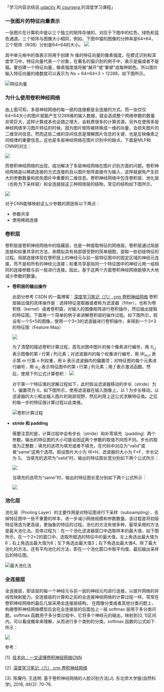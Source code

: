 「学习内容总结自[ udacity ](http://cn.udacity.com/course/deep-learning-nanodegree-foundation--nd101-cn/)和[ coursera ](https://www.coursera.org/courses)的深度学习课程」

### 一张图片的特征向量表示
一张图片在计算机中是以三个独立的矩阵存储的，对应于下图中的红色，绿色和蓝色通道。三个矩阵与图像大小相同，例如，下图中猫的图像的分辨率是64×64，三个矩阵（RGB）分别是64×64的大小。
![](http://upload-images.jianshu.io/upload_images/2759738-2b973f1cff012d95.png?imageMogr2/auto-orient/strip%7CimageView2/2/w/1240)

其中单元格中的值表示将用于创建 N 维的特征向量的像素强度。在模式识别和深度学习中，特征向量代表一个对象，在著名的猫识别的例子中，表示是猫或者不是猫。要创建一个特征向量，像素强度值将被“展开”或“重塑”成每种颜色。所以图片输入特征向量的维数就可以表示为 Nx = 64×64×3 = 12288，如下图所示。

![特征向量](http://upload-images.jianshu.io/upload_images/2759738-8c87140d57b3597d.png?imageMogr2/auto-orient/strip%7CimageView2/2/w/1240)

### 为什么使用卷积神经网络
由上面可知，多层神经网络的每一层的连接都是全连接的方式。而一张仅仅64×64大小的图片就能产生12288维的输入数据，就会造成整个网络参数的数量非常巨大，这样计算成本也会随之增大，会耗费很多的计算资源。另外在使用多层神经网络学习图片特征的时候，因为图片矩阵被转换成一维的向量，会损失图片的二维空间信息。然而这些二维的空间信息是理解图片信息的关键，也是反映像素之间规律的重要信息。这也是多层神经网络在图片识别中的缺点。下面是MLP和CNN的对比：

![](http://upload-images.jianshu.io/upload_images/2759738-9c8ffd1682a7c1a8.png?imageMogr2/auto-orient/strip%7CimageView2/2/w/1240)

而卷积神经网络的出现，成功解决了多层神经网络在图片识别方面的问题。卷积神经网络是以稀疏连接的方式连接的且以图片矩阵直接作为输入，这样就避免产生巨大的参数数量和损失图片中重要的二维信息。卷积神经网络中包含卷积层、池化层（也称为下采样层）和全连接层这三种网络层的结构，常见的结构如下图所示。

![](https://upload-images.jianshu.io/upload_images/2759738-6a98e635f68f2b1e.png?imageMogr2/auto-orient/strip%7CimageView2/2/w/1240)



对于CNN能够映射这么少参数的原因有以下两点：
- 参数共享
- 使用稀疏连接

### 卷积层
卷积层是卷积神经网络中的隐藏层，也是一种提取特征的网络层。卷积层通过局部连接和权重共享的方法，来模拟具有局部感受野的简单细胞，提取一些初级特征的过程。局部连接体现在卷积层上的神经元与前一层特征图中的固定区域的神经元连接，而不是和所有的神经元连接；权重共享是指同一个特征图中的神经元用一组相同的连接参数与前一层进行连接。因此，基于这两个方面卷积神经网络能够大大地减少参数的数量。

+ **卷积层的输出操作**

  此部分参考 CSDN 的一篇博客：[深度学习笔记（六） cnn 卷积神经网络](https://blog.csdn.net/chenfenggang/article/details/77825901)
  卷积层输出值的具体操作是：选择特征提取器或者称为滤波器（filter），也称为卷积核（kernel）或者卷积窗，对输入的图像矩阵进行卷积操作，然后输出提取的特征图。下面用一个简单的例子来讲解卷积层的操作过程。如下图所示，假设有一个5×5的图像，使用一个3×3的滤波器进行卷积操作，来得到一个3×3的特征图（Feature Map）
  
  ![](https://upload-images.jianshu.io/upload_images/2759738-c3f63cd536a0d1ac.png?imageMogr2/auto-orient/strip%7CimageView2/2/w/1240)
  
  为了清楚的描述卷积计算过程，首先对图中图片的每个像素进行编号，用 *X<sub>i,j</sub>* 表示图像的第 *i* 行第 *j* 列元素；对滤波器内的每个权重进行编号，用 *W<sub>m,n</sub>* 表示第 *m* 行第 *n* 列权重，用 *b* 表示滤波器内的偏置项；对特征图的每个元素进行编号，用 *a<sub>i,j</sub>* 表示特征图中的第  *i* 行第 *j* 列元素；用 *f* 表示激活函数。然后，使用下列公式计算卷积：
  ![](https://upload-images.jianshu.io/upload_images/2759738-3bbfbd6483917f91.png?imageMogr2/auto-orient/strip%7CimageView2/2/w/1240)
  
  对于第一个特征值的求解过程如下，此时假设滤波器移动的步长（stride）为 1，偏置项为 0。如下图所示，使用滤波器在输入图像上，以 1 为步长移动，以滤波器的大小框出输入图片的局部视野，然后利用上述公式求解特征值。之后的每一步的特征值计算过程以此类推。
  
  ![卷积计算过程](https://upload-images.jianshu.io/upload_images/2759738-cb38cb79f8697ea5.png?imageMogr2/auto-orient/strip%7CimageView2/2/w/1240)
  
+ **stride 和 padding**

  需要注意的是，计算过程中会有步长（stride）和补零填充（padding）两个参数。输出的特征图的大小可能会因这两个参数的取值不同而不同。步长的取值为正整数；填充的选项为填充或者不填充，在代码中对应为“valid”或者“same”这两个选项。假设图片大小为 W×H，滤波器的大小为 F×F，步长记为 S。
  当填充的选项为“valid”时，输出的特征图长宽分别如下两个公式所示：
  
  ![](https://upload-images.jianshu.io/upload_images/2759738-7759e5f625ab909d.png?imageMogr2/auto-orient/strip%7CimageView2/2/w/1240)
  
  当填充的选项为“same”时，输出的特征图长宽分别如下两个公式所示：
  
  ![](https://upload-images.jianshu.io/upload_images/2759738-c892a038fffe61f2.png?imageMogr2/auto-orient/strip%7CimageView2/2/w/1240)


### 池化层
池化层（Pooling Layer）的主要作用是对特征图进行下采样（subsampling），去掉特征图中一些不重要的样本，进一步减小网络规模和参数数量。该过程是将初级特征筛选为更高级，更抽象的特征的过程。池化的方法有很多种，最常采用的方法是最大池化法。具体过程为：在一个池化滤波器窗口中选取样本的最大值，如下图所示，在一个2×2的窗口中，选取所框选的特征中的最大值，左上角选出最大值为6；右上角选出最大值为8；左下角选出最大值3；右下角选出最大值4。除了最大池化的方法，还有平均池化的方法，即在一个池化窗口中取平均值，最后输出采样后的特征图。

![最大池化法](https://upload-images.jianshu.io/upload_images/2759738-dd79ff07a4490474.png?imageMogr2/auto-orient/strip%7CimageView2/2/w/1240)

### 全连接层
全连接层，即该层的每一个神经元与前一层的神经元均进行连接，以提升网络的非线性映射能力。全连接层的计算和之前的全连接神经网络的计算过程一样。常常在卷积神经网络的最后几层采用全连接层结构。
在图像分类或者其他分类问题上，构建卷积神经网络模型后会在全连接层的后面加上一层 softmax 层用于多分类问题。softmax 函数用于多分类过程中，它将多个神经元的输出，映射到[0, 1]区间内，可以看成概率来理解，从而进行多个类别的分类。softmax 函数的公式如下所示：

![](https://upload-images.jianshu.io/upload_images/2759738-572498287fea5c10.png?imageMogr2/auto-orient/strip%7CimageView2/2/w/1240)


参考：

[1]. [技术向：一文读懂卷积神经网络CNN](http://dataunion.org/11692.html)

[2]. [深度学习笔记（六） cnn 卷积神经网络](https://blog.csdn.net/chenfenggang/article/details/77825901)

[3]. 陈耀丹, 王连明. 基于卷积神经网络的人脸识别方法[J]. 东北师大学报(自然科学), 2016, 48(2): 70-76.
